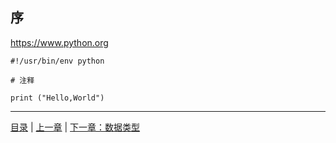 ## 序


https://www.python.org


```
#!/usr/bin/env python

# 注释

print ("Hello,World")
```


-----

[目录](https://github.com/ykqmain/Learning-Python-with-Git) | [上一章](https://github.com/ykqmain/Learning-Python-with-Git) | [下一章：数据类型](https://github.com/ykqmain/Learning-Python-with-Git/blob/master/text/1.md)
